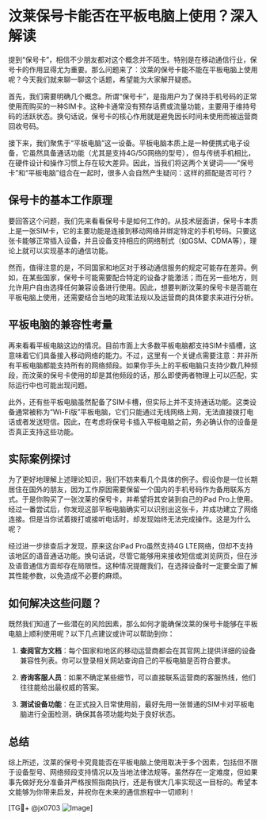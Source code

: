 # 汶莱保号卡能否在平板电脑上使用？深入解读

提到“保号卡”，相信不少朋友都对这个概念并不陌生。特别是在移动通信行业，保号卡的作用显得尤为重要。那么问题来了：汶莱的保号卡能不能在平板电脑上使用呢？今天我们就来聊一聊这个话题，希望能为大家解开疑惑。

首先，我们需要明确几个概念。所谓“保号卡”，是指用户为了保持手机号码的正常使用而购买的一种SIM卡。这种卡通常没有预存话费或流量功能，主要用于维持号码的活跃状态。换句话说，保号卡的核心作用就是避免因长时间未使用而被运营商回收号码。

接下来，我们聚焦于“平板电脑”这一设备。平板电脑本质上是一种便携式电子设备，它虽然具备通话功能（尤其是支持4G/5G网络的型号），但与传统手机相比，在硬件设计和操作习惯上存在较大差异。因此，当我们将这两个关键词——“保号卡”和“平板电脑”组合在一起时，很多人会自然产生疑问：这样的搭配是否可行？

## 保号卡的基本工作原理

要回答这个问题，我们先来看看保号卡是如何工作的。从技术层面讲，保号卡本质上是一张SIM卡，它的主要功能是连接到移动网络并绑定特定的手机号码。只要这张卡能够正常插入设备，并且设备支持相应的网络制式（如GSM、CDMA等），理论上就可以实现基本的通信功能。

然而，值得注意的是，不同国家和地区对于移动通信服务的规定可能存在差异。例如，在某些国家，保号卡可能需要配合特定的设备才能激活；而在另一些地方，则允许用户自由选择任何兼容设备进行使用。因此，想要判断汶莱的保号卡是否能在平板电脑上使用，还需要结合当地的政策法规以及运营商的具体要求来进行分析。

## 平板电脑的兼容性考量

再来看看平板电脑这边的情况。目前市面上大多数平板电脑都支持SIM卡插槽，这意味着它们具备接入移动网络的能力。不过，这里有一个关键点需要注意：并非所有平板电脑都能支持所有的网络频段。如果你手头上的平板电脑只支持少数几种频段，而汶莱的保号卡使用的却是其他频段的话，那么即使两者物理上可以匹配，实际运行中也可能出现问题。

此外，还有些平板电脑虽然配备了SIM卡槽，但实际上并不支持通话功能。这类设备通常被称为“Wi-Fi版”平板电脑，它们只能通过无线网络上网，无法直接拨打电话或者发送短信。因此，在考虑将保号卡插入平板电脑之前，务必确认你的设备是否真正支持这些功能。

## 实际案例探讨

为了更好地理解上述理论知识，我们不妨来看几个具体的例子。假设你是一位长期居住在国外的朋友，因为工作原因需要保留一个国内的手机号码作为备用联系方式。于是你购买了一张汶莱的保号卡，并希望将其安装到自己的iPad Pro上使用。经过一番尝试后，你发现这部平板电脑确实可以识别出这张卡，并成功建立了网络连接。但是当你试着拨打或接听电话时，却发现始终无法完成操作。这是为什么呢？

经过进一步排查后才发现，原来这台iPad Pro虽然支持4G LTE网络，但却不支持该地区的语音通话功能。换句话说，尽管它能够用来接收短信或浏览网页，但在涉及语音通信方面却存在局限性。这种情况提醒我们，在选择设备时一定要全面了解其性能参数，以免造成不必要的麻烦。

## 如何解决这些问题？

既然我们知道了一些潜在的风险因素，那么如何才能确保汶莱的保号卡能够在平板电脑上顺利使用呢？以下几点建议或许可以帮助到你：

1. **查阅官方文档**：每个国家和地区的移动运营商都会在其官网上提供详细的设备兼容性列表。你可以登录相关网站查询自己的平板电脑是否符合要求。
   
2. **咨询客服人员**：如果不确定某些细节，可以直接联系运营商的客服热线，他们往往能给出最权威的答案。
   
3. **测试设备功能**：在正式投入日常使用前，最好先用一张普通的SIM卡对平板电脑进行全面检测，确保其各项功能均处于良好状态。

## 总结

综上所述，汶莱的保号卡究竟能否在平板电脑上使用取决于多个因素，包括但不限于设备型号、网络频段支持情况以及当地法律法规等。虽然存在一定难度，但如果事先做好充分准备并严格按照指南执行，还是有很大几率实现这一目标的。希望本文能够为你带来启发，并祝你在未来的通信旅程中一切顺利！

[TG💪+ @jx0703 ![Image](https://github.com/user-attachments/assets/dbca1d08-cadb-493c-b0ec-ad6f7a83f270)]